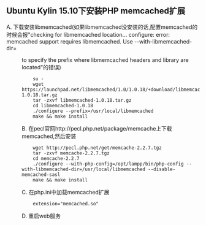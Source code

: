## Ubuntu Kylin 15.10下安装PHP memcached扩展

A. 下载安装libmemcached(如果libmemcached没安装的话,配置memcached的时候会报"checking for libmemcached location... configure: error: memcached support requires libmemcached. Use --with-libmemcached-dir=<DIR> to specify the prefix where libmemcached headers and library are located"的错误)
```shell
	su -
	wget https://launchpad.net/libmemcached/1.0/1.0.18/+download/libmemcached-1.0.18.tar.gz
	tar -zxvf libmemcached-1.0.18.tar.gz
	cd libmemcached-1.0.18
	./configure --prefix=/usr/local/libmemcached
	make && make install
```

B. 在pecl官网http://pecl.php.net/package/memcache上下载memcached,然后安装
```shell
	wget http://pecl.php.net/get/memcache-2.2.7.tgz
	tar -zxvf memcache-2.2.7.tgz
	cd memcache-2.2.7
	./configure --with-php-config=/opt/lampp/bin/php-config --with-libmemcached-dir=/usr/local/libmemcached --disable-memcached-sasl
	make && make install
```

C. 在php.ini中加载memcached扩展
```
	extension="memcached.so"
```

D. 重启web服务
